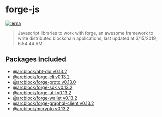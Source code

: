 # forge-js

[![lerna](https://img.shields.io/badge/maintained%20with-lerna-cc00ff.svg)](https://lernajs.io/)

> Javascript libraries to work with forge, an awesome framework to write distributed blockchain applications, last updated at 3/15/2019, 6:54:44 AM

## Packages Included

- [@arcblock/abt-did v0.13.2](./packages/abt-did)
- [@arcblock/forge-cli v0.13.2](./packages/forge-cli)
- [@arcblock/forge-proto v0.13.0](./packages/forge-proto)
- [@arcblock/forge-sdk v0.13.2](./packages/forge-sdk)
- [@arcblock/forge-util v0.13.2](./packages/forge-util)
- [@arcblock/forge-wallet v0.13.2](./packages/forge-wallet)
- [@arcblock/forge-graphql-client v0.13.2](./packages/graphql-client)
- [@arcblock/mcrypto v0.13.2](./packages/mcrypto)

